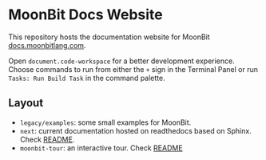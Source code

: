 # MoonBit Docs Website

This repository hosts the documentation website for MoonBit [docs.moonbitlang.com](https://docs.moonbitlang.com).

Open `document.code-workspace` for a better development experience. Choose commands to run from either the `+` sign in the Terminal Panel or run `Tasks: Run Build Task` in the command palette.

## Layout

- `legacy/examples`: some small examples for MoonBit.
- `next`: current documentation hosted on readthedocs based on Sphinx. Check [README](./next/README.md).
- `moonbit-tour`: an interactive tour. Check [README](./moonbit-tour/README.md)

